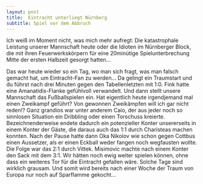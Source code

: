 ```yaml
---
layout: post
title:  Eintracht unterliegt Nürnberg
subtitle: Spiel vor dem Abbruch
---
```


Ich weiß im Moment nicht, was mich mehr aufregt: Die katastrophale Leistung unserer Mannschaft heute oder die Idioten im Nürnberger Block, die mit ihren Feuerwerkskörpern für eine 20minütige Spielunterbrechung Mitte der ersten Halbzeit gesorgt hatten...

Das war heute wieder so ein Tag, wo man sich fragt, was man falsch gemacht hat, um Eintracht-Fan zu werden... Da gelingt ein Traumstart und du führst nach drei Minuten gegen den Tabellenletzten mit 1:0. Fink hatte eine Amanatidis-Flanke gefühlvoll verwandelt. Und dann stellt unsere Mannschaft das Fußballspielen ein. Hat eigentlich heute irgendjemand mal einen Zweikampf geführt? Von gewonnen Zweikämpfen will ich gar nicht reden!? Ganz grandios war unter anderem Caio, der aus jeder noch so sinnlosen Situation ein Dribbling oder einen Torschuss kreierte. Bezeichnenderweise endete dadurch ein potenzieller Konter unsererseits in einem Konter der Gäste, die daraus auch das 1:1 durch Charisteas machen konnten. Nach der Pause hatte dann Oka Nikolov wie schon gegen Cottbus einen Aussetzer, als er einen Eckball weder fangen noch wegfausten wollte. Die Folge war das 2:1 durch Vittek. Misimovic machte nach einem Konter den Sack mit dem 3:1. Wir hätten noch ewig weiter spielen können, ohne dass ein weiteres Tor für die Eintracht gefallen wäre. Solche Tage sind wirklich grausam. Und somit wird bereits nach einer Woche der Traum von Europa nur noch auf Sparflamme gekocht...
